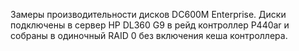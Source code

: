 Замеры производительности дисков  DC600M Enterprise. Диски подключены в сервер HP DL360 G9 в рейд контроллер P440ar и собраны в одиночный RAID 0 без включения кеша контроллера.
